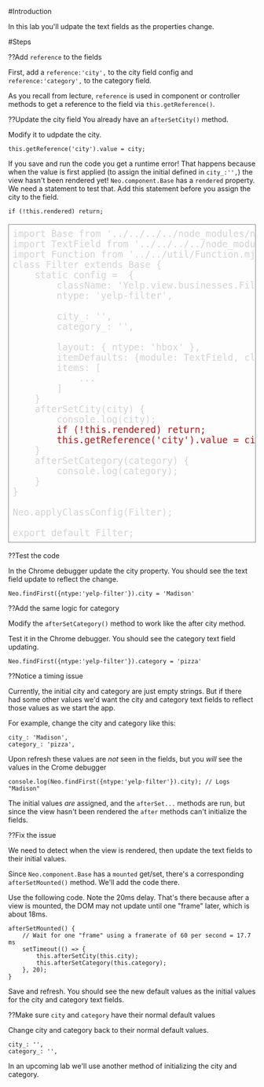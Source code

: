 #Introduction

In this lab you'll udpate the text fields as the properties change.

#Steps

??Add `reference` to the fields

First, add a `reference:'city',` to the city field config
and `reference:'category',` to the category field.

As you recall from lecture, `reference` is used in component
or controller methods to get a reference to the field via
`this.getReference()`.

??Update the city field
You already have an `afterSetCity()` method.

Modify it to udpdate the city.

    this.getReference('city').value = city;

If you save and run the code you get a runtime error!
That happens because when the value is first applied (to assign
the initial defined in `city_:'',`) the view hasn't
been rendered yet! `Neo.component.Base` has a `rendered` property.
We need a statement to test that. Add this statement before 
you assign the city to the field.

    if (!this.rendered) return;

<pre style="border: thin solid gray; padding: 8px; color: lightgray; font-size:14pt;">
import Base from '../../../../node_modules/neo.mjs/src/container/Base.mjs';
import TextField from '../../../../node_modules/neo.mjs/src/form/field/Text.mjs';
import Function from '../../util/Function.mjs';
class Filter extends Base {
    static config =  {
        className: 'Yelp.view.businesses.Filter',
        ntype: 'yelp-filter',

        city_: '',
        category_: '',

        layout: { ntype: 'hbox' },
        itemDefaults: {module: TextField, clearable: true,},
        items: [
            ...
        ]
    }
    afterSetCity(city) {
        console.log(city);
        <span style="color:#b91010;">if (!this.rendered) return;
        this.getReference('city').value = city;</span>
    }
    afterSetCategory(category) {
        console.log(category);
    }
}

Neo.applyClassConfig(Filter);

export default Filter;
</pre>

??Test the code

In the Chrome debugger update the city property. You should see the
text field update to reflect the change.

    Neo.findFirst({ntype:'yelp-filter'}).city = 'Madison'

??Add the same logic for category

Modify the `afterSetCategory()` method to work like the after city method.

Test it in the Chrome debugger. You should see the category text field updating.

    Neo.findFirst({ntype:'yelp-filter'}).category = 'pizza'

??Notice a timing issue

Currently, the initial city and category are just empty strings.
But if there had some other values we'd want the city and category
text fields to reflect those values as we start the app.

For example, change the city and category like this:

    city_: 'Madison',
    category_: 'pizza',

Upon refresh these values are _not_ seen in the fields, but you _will_
see the values in the Crome debugger 

    console.log(Neo.findFirst({ntype:'yelp-filter'}).city); // Logs "Madison"

The initial values _are_ assigned, and the `afterSet...` methods are run, 
but since the view hasn't been rendered the `after` methods can't initialize
the fields.

??Fix the issue

We need to detect when the view is rendered, then update
the text fields to their initial values. 

Since `Neo.component.Base` has a `mounted` get/set,
there's a corresponding `afterSetMounted()` method. We'll add the code
there.

Use the following code. Note the 20ms delay. That's there because
after a view is mounted, the DOM may not update until one "frame" 
later, which is about 18ms. 

    afterSetMounted() {
        // Wait for one "frame" using a framerate of 60 per second = 17.7 ms
        setTimeout(() => {
            this.afterSetCity(this.city);
            this.afterSetCategory(this.category);
        }, 20);
    }

Save and refresh. You should see the new default values as the initial
values for the city and category text fields.

??Make sure `city` and `category` have their normal default values

Change city and category back to their normal default values.

    city_: '',
    category_: '',

In an upcoming lab we'll use another method of initializing the city and category.